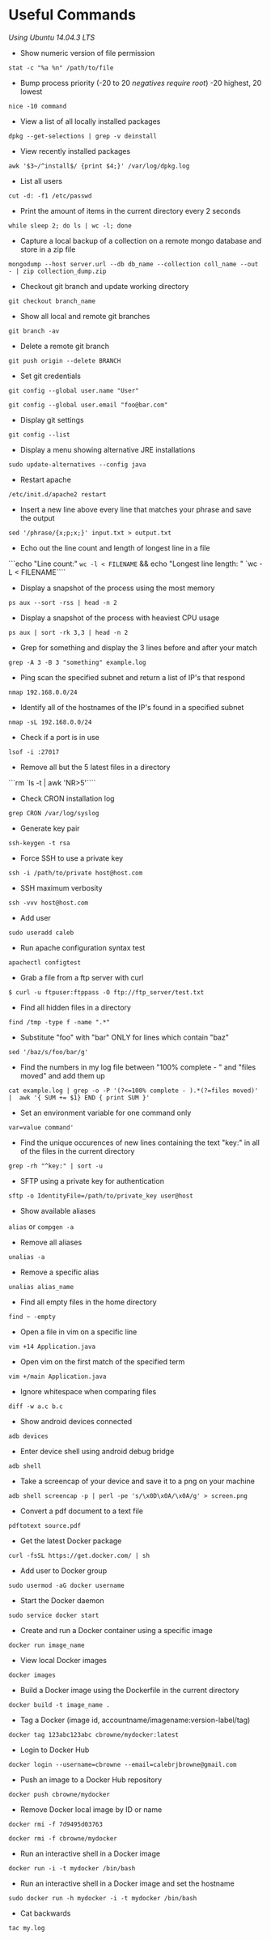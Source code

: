 # Useful Commands

_Using Ubuntu 14.04.3 LTS_

* Show numeric version of file permission 

```stat -c "%a %n" /path/to/file```

* Bump process priority (-20 to 20 _negatives require root_) -20 highest, 20 lowest

```nice -10 command```

* View a list of all locally installed packages 

```dpkg --get-selections | grep -v deinstall```

* View recently installed packages

```awk '$3~/^install$/ {print $4;}' /var/log/dpkg.log```

* List all users

```cut -d: -f1 /etc/passwd```

* Print the amount of items in the current directory every 2 seconds

```while sleep 2; do ls | wc -l; done```

* Capture a local backup of a collection on a remote mongo database and store in a zip file

```mongodump --host server.url --db db_name --collection coll_name --out - | zip collection_dump.zip```

* Checkout git branch and update working directory 

```git checkout branch_name```

* Show all local and remote git branches

```git branch -av```

* Delete a remote git branch

```git push origin --delete BRANCH```

* Set git credentials

```git config --global user.name "User"```

```git config --global user.email "foo@bar.com"```

* Display git settings

```git config --list```

* Display a menu showing alternative JRE installations

```sudo update-alternatives --config java```

* Restart apache

```/etc/init.d/apache2 restart```

* Insert a new line above every line that matches your phrase and save the output

```sed '/phrase/{x;p;x;}' input.txt > output.txt```

* Echo out the line count and length of longest line in a file

```echo "Line count:" `wc -l < FILENAME` && echo "Longest line length: " `wc -L < FILENAME````

* Display a snapshot of the process using the most memory

```ps aux --sort -rss | head -n 2```

* Display a snapshot of the process with heaviest CPU usage

```ps aux | sort -rk 3,3 | head -n 2```

* Grep for something and display the 3 lines before and after your match

```grep -A 3 -B 3 "something" example.log```

* Ping scan the specified subnet and return a list of IP's that respond

```nmap 192.168.0.0/24```

* Identify all of the hostnames of the IP's found in a specified subnet

```nmap -sL 192.168.0.0/24```

* Check if a port is in use

```lsof -i :27017```

* Remove all but the 5 latest files in a directory

```rm `ls -t | awk 'NR>5'````

* Check CRON installation log

```grep CRON /var/log/syslog```

* Generate key pair

```ssh-keygen -t rsa```

* Force SSH to use a private key

```ssh -i /path/to/private host@host.com```

* SSH maximum verbosity

```ssh -vvv host@host.com```

* Add user

```sudo useradd caleb```

* Run apache configuration syntax test

```apachectl configtest```

* Grab a file from a ftp server with curl

```$ curl -u ftpuser:ftppass -O ftp://ftp_server/test.txt```

* Find all hidden files in a directory

```find /tmp -type f -name ".*"```

* Substitute "foo" with "bar" ONLY for lines which contain "baz"

```sed '/baz/s/foo/bar/g'```

* Find the numbers in my log file between "100% complete - " and "files moved" and add them up

```cat example.log | grep -o -P '(?<=100% complete - ).*(?=files moved)' |  awk '{ SUM += $1} END { print SUM }'```

* Set an environment variable for one command only

```var=value command'```

* Find the unique occurences of new lines containing the text "key:" in all of the files in the current directory

```grep -rh "^key:" | sort -u```

* SFTP using a private key for authentication

```sftp -o IdentityFile=/path/to/private_key user@host```

* Show available aliases

```alias``` or ```compgen -a```

* Remove all aliases

```unalias -a```

* Remove a specific alias

```unalias alias_name```

* Find all empty files in the home directory

```find ~ -empty```

* Open a file in vim on a specific line

```vim +14 Application.java```

* Open vim on the first match of the specified term

```vim +/main Application.java```

* Ignore whitespace when comparing files

```diff -w a.c b.c```

* Show android devices connected

```adb devices```

* Enter device shell using android debug bridge

```adb shell```

* Take a screencap of your device and save it to a png on your machine

```adb shell screencap -p | perl -pe 's/\x0D\x0A/\x0A/g' > screen.png```

* Convert a pdf document to a text file

```pdftotext source.pdf```

* Get the latest Docker package

```curl -fsSL https://get.docker.com/ | sh```

* Add user to Docker group

```sudo usermod -aG docker username```

* Start the Docker daemon

```sudo service docker start```

* Create and run a Docker container using a specific image

```docker run image_name```

* View local Docker images

```docker images```

* Build a Docker image using the Dockerfile in the current directory

```docker build -t image_name .```

* Tag a Docker (image id, accountname/imagename:version-label/tag)

```docker tag 123abc123abc cbrowne/mydocker:latest```

* Login to Docker Hub

```docker login --username=cbrowne --email=calebrjbrowne@gmail.com```

* Push an image to a Docker Hub repository

```docker push cbrowne/mydocker```

* Remove Docker local image by ID or name

```docker rmi -f 7d9495d03763```

```docker rmi -f cbrowne/mydocker```

* Run an interactive shell in a Docker image

```docker run -i -t mydocker /bin/bash```

* Run an interactive shell in a Docker image and set the hostname

```sudo docker run -h mydocker -i -t mydocker /bin/bash```

* Cat backwards

```tac my.log```
